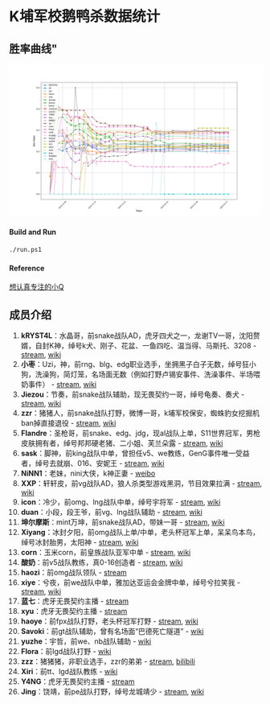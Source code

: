 # K埔军校鹅鸭杀数据统计

## 胜率曲线"

![winCurve](image/winCurve.png)

#### Build and Run

```bash
./run.ps1
```

#### Reference

[想认真专注的小Q](https://space.bilibili.com/3494350478641471)

## 成员介绍

1. **kRYST4L**：水晶哥，前snake战队AD，虎牙四犬之一，龙谢TV一哥，沈阳赘婿，自封K神，绰号k犬、刚子、花盆、一鱼四吃、温当得、马斯托、3208 - [stream](https://www.huya.com/222523), [wiki](https://lol.fandom.com/wiki/KRYST4L)
2. **小枣**：Uzi，神，前rng、blg、edg职业选手，坐拥黑子白子无数，绰号狂小狗，洗澡狗，简灯笼，名场面无数（例如打野卢锡安事件、洗澡事件、半场喂奶事件） - [stream](https://www.huya.com/uzi), [wiki](https://lol.fandom.com/wiki/Uzi_(Jian_Zi-Hao))
3. **Jiezou**：节奏，前snake战队辅助，现无畏契约一哥，绰号龟奏、奏犬 - [stream](https://www.huya.com/loljiezou), [wiki](https://lol.fandom.com/wiki/JieZou)
4. **zzr**：猪猪人，前snake战队打野，微博一哥，k埔军校保安，蜘蛛豹女挖掘机ban掉直接退役 - [stream](https://www.huya.com/26816828), [wiki](https://lol.fandom.com/wiki/Zzr)
5. **Flandre**：圣枪哥，前snake、edg、jdg，现al战队上单，S11世界冠军，男枪皮肤拥有者，绰号邦邦硬老猪、二小姐、芙兰朵露 - [stream](https://www.huya.com/913004), [wiki](https://lol.fandom.com/wiki/Flandre)
6. **sask**：脚神，前king战队中单，曾担任v5、we教练，GenG事件唯一受益者，绰号去就崩、016、安妮王 - [stream](https://www.huya.com/06016sask), [wiki](https://lol.fandom.com/wiki/Sask)
7. **NiNN1**：老妹，nini大侠，k神正妻 - [weibo](https://m.weibo.cn/u/1649056764)
8. **XXP**：轩轩皮，前vg战队AD，狼人杀类型游戏黑洞，节目效果拉满 - [stream](https://www.huya.com/317946), [wiki](https://lol.fandom.com/wiki/XuanXuanPi)
9. **icon**：冷少，前omg、lng战队中单，绰号宇将军 - [stream](https://www.douyu.com/96555), [wiki](https://lol.fandom.com/wiki/ICON)
10. **duan**：小段，段王爷，前vg、lng战队辅助 - [stream](https://www.huya.com/146932), [wiki](https://lol.fandom.com/wiki/Duan)
11. **坤尔摩斯**：mint万坤，前snake战队AD，带妹一哥 - [stream](https://www.huya.com/775178), [wiki](https://lol.fandom.com/wiki/Mint)
12. **Xiyang**：冰封夕阳，前omg战队上单/中单，老头杯冠军上单，呆呆鸟本鸟，绰号冰封胎男，太阳神 - [stream](https://www.huya.com/598354), [wiki](https://lol.fandom.com/wiki/Xiyang)
13. **corn**：玉米corn，前皇族战队亚军中单 - [stream](https://www.huya.com/328037), [wiki](https://lol.fandom.com/wiki/Corn_(Lei_Wen))
14. **酸奶**：前v5战队教练，真0-16创造者 - [stream](https://www.huya.com/28873985), [wiki](https://lol.fandom.com/wiki/Suannai)
15. **haozi**：前omg战队领队 - [stream](https://www.huya.com/10154685)
16. **xiye**：兮夜，前we战队中单，雅加达亚运会金牌中单，绰号兮拉笑我 - [stream](https://www.douyu.com/12267?dyshid=5eade5c-4bdd21670ee133cd83df178a00011701&dyshci=1), [wiki](https://lol.fandom.com/wiki/Xiye)
17. **蓝七**：虎牙无畏契约主播 - [stream](https://www.huya.com/126798)
18. **xyu**：虎牙无畏契约主播 - [stream](https://www.huya.com/134276)
19. **haoye**：前fpx战队打野，老头杯冠军打野 - [stream](https://www.huya.com/30055843), [wiki](https://lol.fandom.com/wiki/Haoye)
20. **Savoki**：前gt战队辅助，曾有名场面“巴德死亡隧道” - [wiki](https://lol.fandom.com/wiki/Savoki)
21. **yuzhe**：宇哲，前we、nb战队辅助 - [wiki](https://lol.fandom.com/wiki/YuZhe)
22. **Flora**：前lgd战队打野 - [wiki](https://lol.fandom.com/wiki/Flora)
23. **zzz**：猪猪猪，非职业选手，zzr的弟弟 - [stream](https://www.huya.com/20279159), [bilibili](https://space.bilibili.com/292170688?spm_id_from=333.337.0.0)
24. **Xiri**：前tt、lgd战队教练 - [wiki](https://lol.fandom.com/wiki/X1ri)
25. **Y4NG**：虎牙无畏契约主播 - [stream](https://www.huya.com/127452)
26. **Jing**：饶靖，前pe战队打野，绰号龙城靖少 - [stream](https://www.douyu.com/138155), [wiki](https://lol.fandom.com/wiki/Jing_(Rao_Jing))

